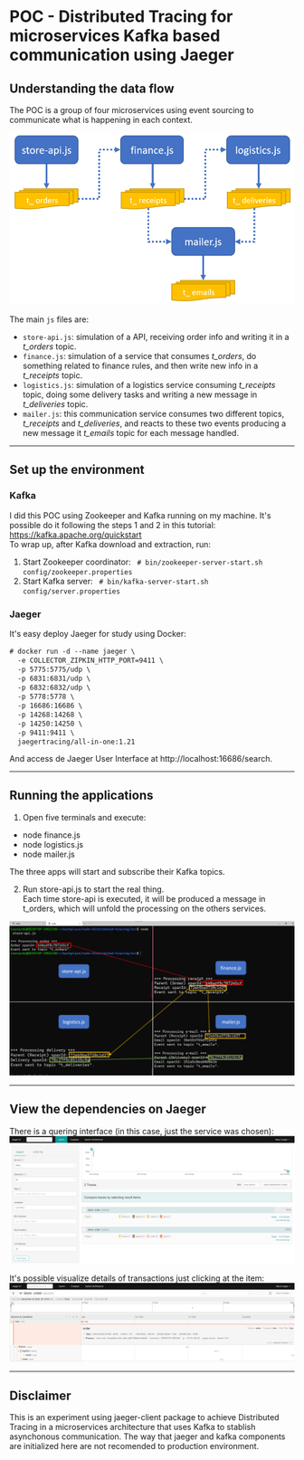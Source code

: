 # POC - Distributed Tracing for microservices Kafka based communication using Jaeger

## Understanding the data flow

The POC is a group of four microservices using event sourcing to communicate what is happening in each context.

![Markdown](images/distributed-tracing.png)

The main `js` files are:
- `store-api.js`: simulation of a API, receiving order info and writing it in a _t_orders_ topic.
- `finance.js`: simulation of a service that consumes _t_orders_, do something related to finance rules, and then write new info in a _t_receipts_ topic.
- `logistics.js`: simulation of a logistics service consuming _t_receipts_ topic, doing some delivery tasks and writing a new message in _t_deliveries_ topic.
- `mailer.js`: this communication service consumes two different topics, _t_receipts_ and _t_deliveries_, and reacts to these two events producing a new message it _t_emails_ topic for each message handled.

***

## Set up the environment

### Kafka
I did this POC using Zookeeper and Kafka running on my machine. It's possible do it following the steps 1 and 2 in this tutorial: https://kafka.apache.org/quickstart  
To wrap up, after Kafka download and extraction, run:  
1. Start Zookeeper coordinator: `` # bin/zookeeper-server-start.sh config/zookeeper.properties``
2. Start Kafka server: `` # bin/kafka-server-start.sh config/server.properties``


### Jaeger
It's easy deploy Jaeger for study using Docker:

```
# docker run -d --name jaeger \
  -e COLLECTOR_ZIPKIN_HTTP_PORT=9411 \
  -p 5775:5775/udp \
  -p 6831:6831/udp \
  -p 6832:6832/udp \
  -p 5778:5778 \
  -p 16686:16686 \
  -p 14268:14268 \
  -p 14250:14250 \
  -p 9411:9411 \
  jaegertracing/all-in-one:1.21
```
And access de Jaeger User Interface at http://localhost:16686/search.

***

## Running the applications

1. Open five terminals and execute:
- node finance.js
- node logistics.js
- node mailer.js

The three apps will start and subscribe their Kafka topics.

2. Run store-api.js to start the real thing.  
Each time store-api is executed, it will be produced a message in t_orders, which will unfold the processing on the others services.

![Markdown](images/logs.png)

***

## View the dependencies on Jaeger

There is a quering interface (in this case, just the service was chosen):
![Markdown](images/jaeger-query.png)

It's possible visualize details of transactions just clicking at the item:
![Markdown](images/jaeger-detail.png)

***

## Disclaimer

This is an experiment using jaeger-client package to achieve Distributed Tracing in a microservices architecture that uses Kafka to stablish asynchonous communication.
The way that jaeger and kafka components are initialized here are not recomended to production environment.
